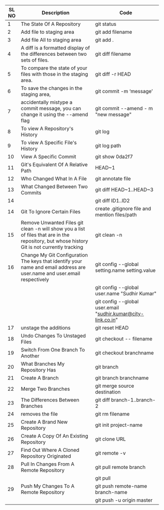 | SL NO | Description                                                                                                                                  | Code                                                          |
|-------|----------------------------------------------------------------------------------------------------------------------------------------------|---------------------------------------------------------------|
| 1     | The State Of A Repository                                                                                                                    | git status                                                    |
| 2     | Add file to staging area                                                                                                                     | git add filename                                              |
| 3     | Add file All to staging area                                                                                                                 | git add .                                                     |
| 4     | A diff is a formatted display of the differences between two sets of files.                                                                  | git diff filename                                             |
| 5     | To compare the state of your files with those in the staging area.                                                                           | git diff -r HEAD                                              |
| 6     | To save the changes in the staging area,                                                                                                     | git commit -m ‘message’                                       |
| 7     | accidentally mistype a commit message, you can change it using the --amend flag                                                              | git commit --amend - m "new message"                          |
| 8     | To view A Repository's History                                                                                                               | git log                                                       |
| 9     | To view A Specific File's History                                                                                                            | git log path                                                  |
| 10    | View A Specific Commit                                                                                                                       | git show 0da2f7                                               |
| 11    | Git's Equivalent Of A Relative Path                                                                                                          | HEAD~1                                                        |
| 12    | Who Changed What In A File                                                                                                                   | git annotate file                                             |
| 13    | What Changed Between Two Commits                                                                                                             | git diff HEAD~1..HEAD~3                                       |
| 14    |                                                                                                                                              | git diff ID1..ID2                                             |
| 14    | Git To Ignore Certain Files                                                                                                                  | create .gitignore file and mention files/path                 |
| 15    | Remove Unwanted Files git clean -n will show you a list of files that are in the repository, but whose history Git is not currently tracking | git clean -n                                                  |
| 16    | Change My Git Configuration The keys that identify your name and email address are user.name and user.email respectively                     | git config --global setting.name setting.value                |
|       |                                                                                                                                              | git config --global user.name "Sudhir Kumar"                  |
|       |                                                                                                                                              | git config --global user.email "sudhir.kumar@city-link.co.in" |
| 17    | unstage the additions                                                                                                                        | git reset HEAD                                                |
| 18    | Undo Changes To Unstaged Files                                                                                                               | git checkout -- filename                                      |
| 19    | Switch From One Branch To Another                                                                                                            | git checkout branchname                                       |
| 20    | What Branches My Repository Has                                                                                                              | git branch                                                    |
| 21    | Create A Branch                                                                                                                              | git branch branchname                                         |
| 22    | Merge Two Branches                                                                                                                           | git merge source destination                                  |
| 23    | The Differences Between Branches                                                                                                             | git diff branch-1..branch-2                                   |
| 24    | removes the file                                                                                                                             | git rm filename                                               |
| 25    | Create A Brand New Repository                                                                                                                | git init project-name                                         |
| 26    | Create A Copy Of An Existing Repository                                                                                                      | git clone URL                                                 |
| 27    | Find Out Where A Cloned Repository Originated                                                                                                | git remote -v                                                 |
| 28    | Pull In Changes From A Remote Repository                                                                                                     | git pull remote branch                                        |
|       |                                                                                                                                              | git pull                                                      |
| 29    | Push My Changes To A Remote Repository                                                                                                       | git push remote-name branch-name                              |
|       |                                                                                                                                              | git push -u origin master                                     |
